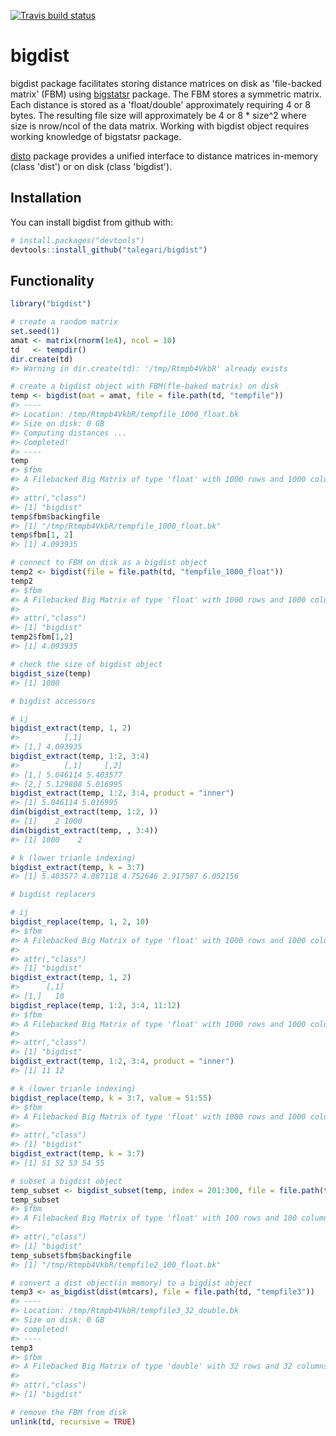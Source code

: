 [![Travis build status](https://travis-ci.org/talegari/bigdist.svg?branch=master)](https://travis-ci.org/talegari/bigdist)

bigdist
=======

bigdist package facilitates storing distance matrices on disk as 'file-backed matrix' (FBM) using [bigstatsr](https://cran.r-project.org/package=bigstatsr) package. The FBM stores a symmetric matrix. Each distance is stored as a 'float/double' approximately requiring 4 or 8 bytes. The resulting file size will approximately be 4 or 8 \* size^2 where size is nrow/ncol of the data matrix. Working with bigdist object requires working knowledge of bigstatsr package.

[disto](https://cran.r-project.org/package=disto) package provides a unified interface to distance matrices in-memory (class 'dist') or on disk (class 'bigdist').

Installation
------------

You can install bigdist from github with:

``` r
# install.packages("devtools")
devtools::install_github("talegari/bigdist")
```

Functionality
-------------

``` r
library("bigdist")

# create a random matrix
set.seed(1)
amat <- matrix(rnorm(1e4), ncol = 10)
td   <- tempdir()
dir.create(td)
#> Warning in dir.create(td): '/tmp/Rtmpb4VkbR' already exists

# create a bigdist object with FBM(fle-baked matrix) on disk
temp <- bigdist(mat = amat, file = file.path(td, "tempfile"))
#> ----
#> Location: /tmp/Rtmpb4VkbR/tempfile_1000_float.bk
#> Size on disk: 0 GB
#> Computing distances ...
#> Completed!
#> ----
temp
#> $fbm
#> A Filebacked Big Matrix of type 'float' with 1000 rows and 1000 columns.
#> 
#> attr(,"class")
#> [1] "bigdist"
temp$fbm$backingfile
#> [1] "/tmp/Rtmpb4VkbR/tempfile_1000_float.bk"
temp$fbm[1, 2]
#> [1] 4.093935

# connect to FBM on disk as a bigdist object
temp2 <- bigdist(file = file.path(td, "tempfile_1000_float"))
temp2
#> $fbm
#> A Filebacked Big Matrix of type 'float' with 1000 rows and 1000 columns.
#> 
#> attr(,"class")
#> [1] "bigdist"
temp2$fbm[1,2]
#> [1] 4.093935

# check the size of bigdist object
bigdist_size(temp)
#> [1] 1000

# bigdist accessors

# ij
bigdist_extract(temp, 1, 2)
#>          [,1]
#> [1,] 4.093935
bigdist_extract(temp, 1:2, 3:4)
#>          [,1]     [,2]
#> [1,] 5.046114 5.403577
#> [2,] 5.129808 5.016995
bigdist_extract(temp, 1:2, 3:4, product = "inner")
#> [1] 5.046114 5.016995
dim(bigdist_extract(temp, 1:2, ))
#> [1]    2 1000
dim(bigdist_extract(temp, , 3:4))
#> [1] 1000    2

# k (lower trianle indexing)
bigdist_extract(temp, k = 3:7)
#> [1] 5.403577 4.887118 4.752646 2.917587 6.052156

# bigdist replacers

# ij
bigdist_replace(temp, 1, 2, 10)
#> $fbm
#> A Filebacked Big Matrix of type 'float' with 1000 rows and 1000 columns.
#> 
#> attr(,"class")
#> [1] "bigdist"
bigdist_extract(temp, 1, 2)
#>      [,1]
#> [1,]   10
bigdist_replace(temp, 1:2, 3:4, 11:12)
#> $fbm
#> A Filebacked Big Matrix of type 'float' with 1000 rows and 1000 columns.
#> 
#> attr(,"class")
#> [1] "bigdist"
bigdist_extract(temp, 1:2, 3:4, product = "inner")
#> [1] 11 12

# k (lower trianle indexing)
bigdist_replace(temp, k = 3:7, value = 51:55)
#> $fbm
#> A Filebacked Big Matrix of type 'float' with 1000 rows and 1000 columns.
#> 
#> attr(,"class")
#> [1] "bigdist"
bigdist_extract(temp, k = 3:7)
#> [1] 51 52 53 54 55

# subset a bigdist object
temp_subset <- bigdist_subset(temp, index = 201:300, file = file.path(td, "tempfile2"))
temp_subset
#> $fbm
#> A Filebacked Big Matrix of type 'float' with 100 rows and 100 columns.
#> 
#> attr(,"class")
#> [1] "bigdist"
temp_subset$fbm$backingfile
#> [1] "/tmp/Rtmpb4VkbR/tempfile2_100_float.bk"

# convert a dist object(in memory) to a bigdist object
temp3 <- as_bigdist(dist(mtcars), file = file.path(td, "tempfile3"))
#> ----
#> Location: /tmp/Rtmpb4VkbR/tempfile3_32_double.bk
#> Size on disk: 0 GB
#> completed!
#> ----
temp3
#> $fbm
#> A Filebacked Big Matrix of type 'double' with 32 rows and 32 columns.
#> 
#> attr(,"class")
#> [1] "bigdist"

# remove the FBM from disk
unlink(td, recursive = TRUE)
```
